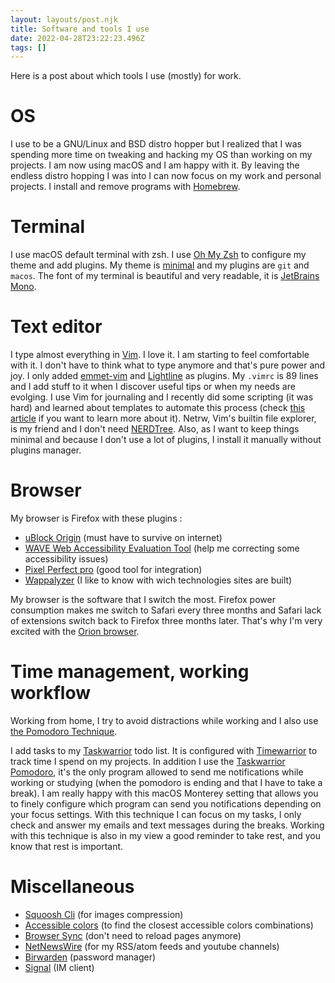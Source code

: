 ```yaml
---
layout: layouts/post.njk
title: Software and tools I use
date: 2022-04-28T23:22:23.496Z
tags: []
---
```

Here is a post about which tools I use (mostly) for work.

# OS

I use to be a GNU/Linux and BSD distro hopper but I realized that I was spending more time on tweaking and hacking my OS than working on my projects. I am now using macOS and I am happy with it. By leaving the endless distro hopping I was into I can now focus on my work and personal projects.
I install and remove programs with [Homebrew](https://brew.sh/).

# Terminal

I use macOS default terminal with zsh.
I use [Oh My Zsh](https://ohmyz.sh/) to configure my theme and add plugins. My theme is [minimal](https://github.com/ohmyzsh/ohmyzsh/blob/master/themes/minimal.zsh-theme) and my plugins are `git` and `macos`. 
The font of my terminal is beautiful and very readable, it is [JetBrains Mono](https://www.jetbrains.com/lp/mono/).

# Text editor

I type almost everything in [Vim](ttps://www.vim.org). I love it. I am starting to feel comfortable with it. I don't have to think what to type anymore and that's pure power and joy. 
I only added [emmet-vim](https://github.com/mattn/emmet-vim) and [Lightline](https://github.com/itchyny/lightline.vim) as plugins.
My `.vimrc` is 89 lines and I add stuff to it when I discover useful tips or when my needs are evolging. I use Vim for journaling and I recently did some scripting (it was hard) and learned about templates to automate this process (check [this article](https://danishpraka.sh/2020/02/23/journaling-in-vim.html) if you want to learn more about it).
Netrw, Vim's builtin file explorer, is my friend and I don't need [NERDTree](https://github.com/preservim/nerdtree). Also, as I want to keep things minimal and because I don't use a lot of plugins, I install it manually without plugins manager. 

# Browser

My browser is Firefox with these plugins :

* [uBlock Origin](https://ublockorigin.com/) (must have to survive on internet)
* [WAVE Web Accessibility Evaluation Tool](https://wave.webaim.org/) (help me correcting some accessibility issues)
* [Pixel Perfect pro](https://addons.mozilla.org/en-US/firefox/addon/pixel-perfect-pro/) (good tool for integration)
* [Wappalyzer](https://www.wappalyzer.com/) (I like to know with wich technologies sites are built)

My browser is the software that I switch the most. Firefox power consumption makes me switch to Safari every three months and Safari lack of extensions switch back to Firefox three months later. That's why I'm very excited with the [Orion browser](https://browser.kagi.com/).

# Time management, working workflow

Working from home, I try to avoid distractions while working and I also use [the Pomodoro Technique](https://en.wikipedia.org/wiki/Pomodoro_Technique).

I add tasks to my [Taskwarrior](https://taskwarrior.org/) todo list. It is configured with [Timewarrior](https://timewarrior.net/) to track time I spend on my projects. In addition I use the [Taskwarrior Pomodoro](https://github.com/coddingtonbear/taskwarrior-pomodoro), it's the only program allowed to send me notifications while working or studying (when the pomodoro is ending and that I have to take a break). I am really happy with this macOS Monterey setting that allows you to finely configure which program can send you notifications depending on your focus settings. With this technique I can focus on my tasks, I only check and answer my emails and text messages during the breaks. Working with this technique is also in my view a good reminder to take rest, and you know that rest is important.

# Miscellaneous

* [Squoosh Cli](https://github.com/GoogleChromeLabs/squoosh/tree/dev/cli) (for images compression)
* [Accessible colors](https://accessible-colors.com/) (to find the closest accessible colors combinations)
* [Browser Sync](https://browsersync.io/) (don't need to reload pages anymore)
* [NetNewsWire](https://netnewswire.com/) (for my RSS/atom feeds and youtube channels)
* [Birwarden](https://bitwarden.com/) (password manager)
* [Signal](https://www.signal.org/) (IM client)